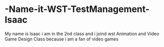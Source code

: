 # -Name-it-WST-TestManagement-Isaac
My name is Isaac i am in the 2nd class and i joind wst Animation and Video Game Design Class because i am a fan of video games
